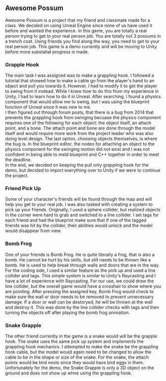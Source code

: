 ## Awesome Possum
Awesome Possum is a project that my friend and classmate made for a class. We decided on using Unreal Engine since none of us have used it before and wanted the experience. In this game, you are totally a real person trying to get to your real person job. You are totally not 3 possums in a trench coat. Using friends you find along the way, you need to get to your real person job. This game is a demo currently and will be moving to Unity before more substatial progress is made. <br>

### Grapple Hook
The main task I was assigned was to make a grappling hook. I followed a tutorial that showed how to make a cable go from the player's hand to an object and pull you towards it. However, I had to modify it to get the player to swing from it instead. While I knew how to do this from my experience in Unity, I had to learn how to do it in Unreal. After searching, I found a physics component that would allow me to swing, but I was using the blueprint function of Unreal since it was new to me. <br>
I then figured out through forum posts, that there is a bug from 2014 that prevents the grappling hook from swinging becuase the physics component requires one of the following for each object: the object itself, an attach point, and a bone. The attach point and bone are done through the model itself and would require more work from the project leader who was also doing level design. The last option, choosing objects themselves, is where the bug is. In the blueprint editor, the nodes for attaching an object to the physics component for the swinging motion did not exist and I was not confident in being able to meld blueprint and C++ together in order to meet the deadline. <br>
In the end, we decided on keeping the pull only grappling hook for the demo, but decided to import everything over to Unity if we were to continue the project. <br>

### Friend Pick Up
Some of your character's friends will be found through the map and will help you get to your real job. I was also tasked with creating a system to pick up your friends. Originally, I used a sphere collider, but realized objects in the corner were hard to grab and switched to a line collider. I set tags for each friend and had the blueprint make sure that if one of the tagged friends was hit by the collider, their abilities would unlock and the model would disappear from view. <br>

### Bomb Frog
One of your friends is Bomb Frog. He is quite literally a frog, that is also a bomb. He cannot be hurt by his skills, but still needs to be thrown like a bomb. He is used to help break through walls and doors that are in the way. For the coding side, I used a similar feature as the pick up and used a line collider and tags. This simple system is similar to Unity's Raycasting and I have a lot of experience with Raycasting. For our use, we could draw the line collider, but the overall game would have a crosshair to show where you are pointing. After pressing the assigned key, Bomb Frog would check to make sure the wall or door needs to be removed to prevent unnecessary damage. If a door or wall can be destoryed, he will be thrown at the wall and destroy it. This was done by the line collider checks with tags and then turning the objects off after playing the bomb frog animation.

### Snake Grapple
The other friend currently in the game is a snake would will be the grapple hook. The snake uses the same pick up system and implements the grappling hook mechanics. I attempted to make the snake be the grappling hook cable, but the model would again need to be changed to allow the cable to be in the shape or size of the snake. For the snake, the attach points would be bird nests since they would have bird eggs in them. Unfortunately for the demo, the Snake Grapple is only a 3D object on the ground and does not show up whne using the grappling hook.